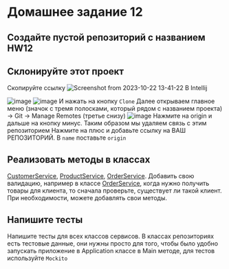 # Домашнее задание 12
## Создайте пустой репозиторий с названием HW12
## Склонируйте этот проект
Скопируйте ссылку
![Screenshot from 2023-10-22 13-41-22](https://github.com/tallinn-learning-ilja/HW12/assets/144708902/d2051671-6381-4706-aef4-c6fba6f4152b)
В Intellij

![image](https://github.com/tallinn-learning-ilja/HW12/assets/144708902/e0e3f412-8178-48fd-824e-054a25bbfbce)
![image](https://github.com/tallinn-learning-ilja/HW12/assets/144708902/7f6bd326-cffc-41a8-b102-39a53e5f42b8)
И нажать на кнопку `Clone`
Далее открываем главное меню (значок с тремя полосками, который рядом с названием проекта) -> Git -> Manage Remotes (третье снизу)
![image](https://github.com/tallinn-learning-ilja/HW12/assets/144708902/220e8dbb-aa7f-4a16-98ae-5bbb7a4ac7b9)
Нажмите на origin и дальше на кнопку минус. Таким образом мы удаляем связь с этим репозиторием
Нажмите на плюс и добавьте ссылку на ВАШ РЕПОЗИТОРИЙ. В `name` поставьте `origin` 




## Реализовать методы в классах 
[CustomerService](src/main/java/org/coolorg/service/CustomerService.java),
[ProductService](src/main/java/org/coolorg/service/ProductService.java),
[OrderService](src/main/java/org/coolorg/service/ProductService.java).
Добавить свою валидацию, например в классе [OrderService](src/main/java/org/coolorg/service/ProductService.java),
когда нужно получить товары для клиента, то сначала проверьте, существует ли такой клиент.
При необходимости, можете добавлять свои методы.

## Напишите тесты
Напишите тесты для всех классов сервисов.
В классах репозиториях есть тестовые данные, они нужны просто для того,
чтобы было удобно запускать приложение в Application классе в Main методе, для тестов используйте `Mockito`

